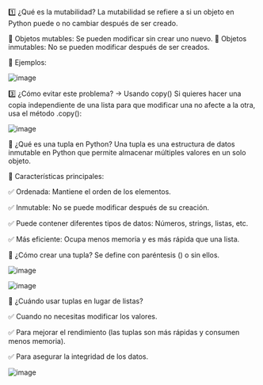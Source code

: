 1️⃣ ¿Qué es la mutabilidad?
La mutabilidad se refiere a si un objeto en Python puede o no cambiar después de ser creado.

🔹 Objetos mutables: Se pueden modificar sin crear uno nuevo.
🔹 Objetos inmutables: No se pueden modificar después de ser creados.

📌 Ejemplos:

![image](https://github.com/user-attachments/assets/e9f53f2b-d905-40d6-96e4-72df0fa9d6ab)

3️⃣ ¿Cómo evitar este problema? → Usando copy()
Si quieres hacer una copia independiente de una lista para que modificar una no afecte a la otra, usa el método .copy():

![image](https://github.com/user-attachments/assets/ac8c7808-0ac9-4916-a579-7db62ec1273f)

🔹 ¿Qué es una tupla en Python?
Una tupla es una estructura de datos inmutable en Python que permite almacenar múltiples valores en un solo objeto.

📌 Características principales:

✅ Ordenada: Mantiene el orden de los elementos.

✅ Inmutable: No se puede modificar después de su creación.

✅ Puede contener diferentes tipos de datos: Números, strings, listas, etc.

✅ Más eficiente: Ocupa menos memoria y es más rápida que una lista.

🔹 ¿Cómo crear una tupla?
Se define con paréntesis () o sin ellos.

![image](https://github.com/user-attachments/assets/92f482cf-6cd4-48c2-b54b-cfdd1f77801c)

![image](https://github.com/user-attachments/assets/f91fc35f-3892-4104-ad0c-a678b4080897)

🔹 ¿Cuándo usar tuplas en lugar de listas?

✅ Cuando no necesitas modificar los valores.

✅ Para mejorar el rendimiento (las tuplas son más rápidas y consumen menos memoria).

✅ Para asegurar la integridad de los datos.

![image](https://github.com/user-attachments/assets/08242f3f-ed5f-402b-b2db-0447a316d497)





